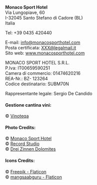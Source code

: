 **Monaco Sport Hotel**\
Via Lungopiave, 60\
I-32045 Santo Stefano di Cadore (BL)\
Italia

Tel: +39 0435 420440

E-mail: info@monacosporthotel.com\
Posta certificata: XXX@legalmail.it\
Sito web: www.monacosporthotel.com

MONACO SPORT HOTEL S.R.L.\
P.Iva: IT00659590251\
Camera di commercio: 01474620216\
REA-Nr.: BZ- 123264\
Codice destinatario: SUBM70N

Rappresentante legale: Sergio De Candido

#### Gestione cantina vini:

© [Vinoteqa](https://www.vinoteqa.com)

#### Photo Credits:

© [Monaco Sport Hotel](https://www.monacosporthotel.com)\
© [Record Studio](https://recordstudio.it/)\
© [Drei Zinnen Dolomites](https://www.dreizinnen.com/)

#### Icons Credits:

© [Freepik - Flaticon](https://www.flaticon.com/free-icons/)\
© [mangsaabguru - Flaticon](https://www.flaticon.com/free-icons/coooking)
